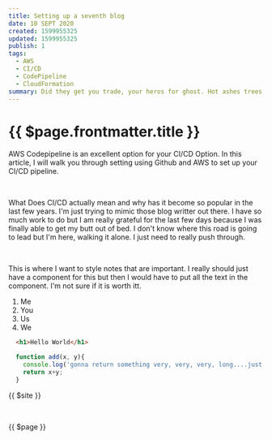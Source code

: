 ```yaml
---
title: Setting up a seventh blog
date: 10 SEPT 2020
created: 1599955325
updated: 1599955325
publish: 1
tags:
  - AWS
  - CI/CD
  - CodePipeline
  - CloudFormation
summary: Did they get you trade, your heros for ghost. Hot ashes trees, hot air for a cool breeze, cold confort for change. Did you exchange, a walk on part in a war, for a lead role in cage. How I wish, how I wish you were here. We're just two lost soulds swimming in a fish bowl year after year.
---
```



# {{ $page.frontmatter.title }}

<Meta :date='$page.frontmatter.date' :tags='$page.frontmatter.tags'/>


AWS Codepipeline is an excellent option for your CI/CD Option. In this article, I will walk you through setting using Github and AWS to set up your CI/CD pipeline.  

<br/>

What Does CI/CD actually mean and why has it become so popular in the last few years. I'm just trying to mimic those blog writter out there.  I have so much work to do but I am really grateful for the last few days because I was finally able to get my butt out of bed. I don't know where this road is going to lead but I'm here, walking it alone. I just need to really push through.  

<br/>

<Subheader data='Code Pipeline Console'/>

<div class='note-bene'>
  <p> This is where I want to style notes that are important. I really should just have a component
  for this but then I would have to put all the text in the component. I'm not sure if it is worth itt.</p>
</div>


<Note data="This is very important. Also, how do I escape character's All the time. This is the best part of my job you know. What else don't I know"/>

  1. Me
  1. You
  1. Us
  1. We

```html
  <h1>Hello World</h1>
```

```js
  function add(x, y){
    console.log('gonna return something very, very, very, long....just to check out.')
    return x+y;
  }
```
{{ $site }}

<br>

{{ $page }}